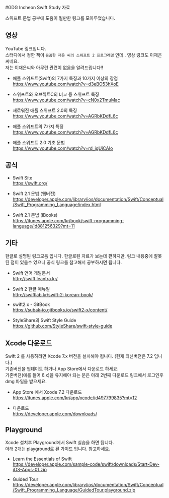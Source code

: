 #GDG Incheon Swift Study 자료

스위프트 문법 공부에 도움이 될만한 링크를 모아두었습니다.

## 영상
YouTube 링크입니다. <br>
스터디에서 정한 책이 `꼼꼼한 재은 씨의 스위프트 2 프로그래밍` 인데.. 영상 링크도 이재은씨네요.<br>
저는 이재은씨와 아무런 관련이 없음을 알려드립니다!!<br>
* 애플 스위프트(Swift)의 7가지 특징과 10가지 이상의 장점<br>
https://www.youtube.com/watch?v=d3eBO53hXoE

* 스위프트와 오브젝트C의 비교 등 스위프트 특징<br>
https://www.youtube.com/watch?v=cN0x2TmuMac

* 새로워진 애플 스위프트 2.0의 특징<br>
https://www.youtube.com/watch?v=AGRbKDdfL6c

* 애플 스위프트의 7가지 특징<br>
https://www.youtube.com/watch?v=AGRbKDdfL6c

* 애플 스위프트 2.0 기초 문법<br>
https://www.youtube.com/watch?v=rd_igUiCAIo

## 공식
* Swift Site<br>
https://swift.org/

* Swift 2.1 문법 (웹버전)<br>
https://developer.apple.com/library/ios/documentation/Swift/Conceptual/Swift_Programming_Language/index.html

* Swift 2.1 문법 (iBooks)<br>
https://itunes.apple.com/kr/book/swift-programming-language/id881256329?mt=11

## 기타
한글로 설명된 링크모음 입니다. 한글로된 자료가 보는데 편하지만, 링크 내용중에 잘못된 점이 있을수 있으니 공식 링크를 참고해서 공부하시면 됩니다.

* Swift 언어 개발문서<br>
http://swift.leantra.kr/

* Swift 2 한글 매뉴얼<br>
http://swiftlab.kr/swift-2-korean-book/

* swift2.x - GitBook<br>
https://subak-io.gitbooks.io/swift2-x/content/

* StyleShare의 Swift Style Guide<br>
https://github.com/StyleShare/swift-style-guide

## Xcode 다운로드
Swift 2 를 사용하려면 Xcode 7.x 버전을 설치해야 됩니다. (현재 최신버전은 7.2 입니다.)<br>
기존버전을 업데이트 하거나 App Store에서 다운로드 하세요.<br>
기존버젼(예를 들어 6.x)을 유지해야 되는 분은 아래 2번째 다운로드 링크에서 로그인후 dmg 파일을 받으세요.<br>

* App Store 에서 Xcode 7.2 다운로드<br>
https://itunes.apple.com/kr/app/xcode/id497799835?mt=12

* 다운로드<br>
https://developer.apple.com/downloads/

## Playground
Xcode 설치후 Playground에서 Swift 실습을 하면 됩니다.<br>
아래 2개는 playground로 된 가이드 입니다. 참고하세요.<br>

* Learn the Essentials of Swift<br>
https://developer.apple.com/sample-code/swift/downloads/Start-Dev-iOS-Apps-01.zip

* Guided Tour<br>
https://developer.apple.com/library/ios/documentation/Swift/Conceptual/Swift_Programming_Language/GuidedTour.playground.zip
